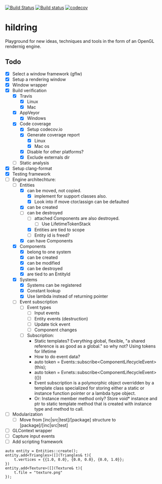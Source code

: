 [![Build Status](https://travis-ci.org/henningerlandsen/hildring.svg?branch=master)](https://travis-ci.org/henningerlandsen/hildring)
[![Build status](https://ci.appveyor.com/api/projects/status/g942gs2ugbw5yan6/branch/master?svg=true)](https://ci.appveyor.com/project/henningerlandsen/hildring/branch/master)
[![codecov](https://codecov.io/gh/henningerlandsen/hildring/branch/master/graph/badge.svg)](https://codecov.io/gh/henningerlandsen/hildring)


# hildring
Playground for new ideas, techniques and tools in the form of an OpenGL rendernig engine.

## Todo
- [x] Select a window framework (gflw)
- [x] Setup a rendering window
- [x] Window wrapper
- [x] Build verification
    - [x] Travis
        - [x] Linux
        - [x] Mac
    - [x] AppVeyor
        - [x] Windows
    - [x] Code coverage
        - [x] Setup codecov.io
        - [x] Generate coverage report
            - [x] Linux
            - [x] Mac os
        - [x] Disable for other platforms?
        - [x] Exclude externals dir
    - [ ] Static analysis
- [x] Setup clang-format
- [x] Testing framework
- [ ] Engine architechture:
    - [ ] Entities
        - [x] can be moved, not copied.
            - [x] implement for support classes also.
            - [x] Look into if move ctor/assign can be defaulted
        - [x] can be created
        - [ ] can be destroyed
            - [ ] attached Components are also destroyed.
                - [ ] Use LifetimeTokenStack
            - [x] Entities are tied to scope 
            - [ ] Entity id is freed?
        - [x] can have Components
    - [x] Components
        - [x] belong to one system
        - [x] can be created 
        - [x] can be modified
        - [x] can be destroyed
        - [x] are tied to an EntityId
    - [x] Systems
        - [x] Systems can be registered
        - [x] Constant lookup
        - [x] Use lambda instead of returning pointer
    - [ ] Event subscription
        - [ ] Event types
            - [ ] Input events
            - [ ] Entity events (destruction)
            - [ ] Update tick event
            - [ ] Component changes
        - [ ] Subscription:
            - Static templates? Everything global, flexible, "a shared reference is as good as a global." so why not? Using tokens for lifetime
            - How to do event data? 
            - auto token = Events::subscribe<ComponentLifecycleEvent<T>>(this);
            - auto token = Evnets::subscribe<ComponentLifecycleEvent<T>>([](){})
            - Event subscription is a polymorphic object overridden by a template class specialized for storing either a static or instance function pointer or a lambda type object.
            - Or: Instance member method only? Store void* instance and ptr to static template method that is created with instance type and method to call.
- [ ] Modularization
    - [ ] Move from [inc|src|test]/[package] structure to [package]/[inc|src|test]
- [ ] GLContext wrapper
- [ ] Capture input events
- [ ] Add scripting framework

```
auto entity = Entities::create();
entity.add<Triangles>([](Triangles& t){
    t.vertices = {{1.0, 0.0}, {0.0, 0.0}, {0.0, 1.0}}; 
})
entity.add<Texture>([](Texture& t){
    t.file = "texture.png"
});
```
